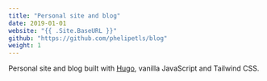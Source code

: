 ```yaml
---
title: "Personal site and blog"
date: 2019-01-01
website: "{{ .Site.BaseURL }}"
github: "https://github.com/phelipetls/blog"
weight: 1
---
```


Personal site and blog built with [Hugo](https://gohugo.io/), vanilla
JavaScript and Tailwind CSS.
